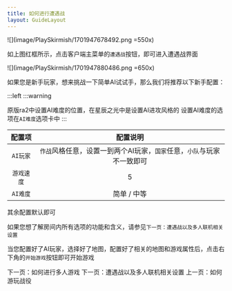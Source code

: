 ```yaml
---
title: 如何进行遭遇战
layout: GuideLayout
---
```


![](image/PlaySkirmish/1701947678492.png =550x)

如上图红框所示，点击客户端主菜单的`遭遇战`按钮，即可进入遭遇战界面

![](image/PlaySkirmish/1701947880486.png =650x)

如果您是新手玩家，想来挑战一下简单AI试试手，那么我们将推荐以下新手配置：

:::left
:::warning

<!-- TODO: 改用GFM语法 -->

原版ra2中设置AI难度的位置，在星辰之光中是设置AI进攻风格的
设置AI难度的选项在`AI难度`选项卡中
:::

|   配置项   |                                配置说明                                |
| :--------: | :--------------------------------------------------------------------: |
|  `AI玩家`  | `作战`风格任意，设置一到两个AI玩家，`国家`任意，`小队`与玩家不一致即可 |
| `游戏速度` |                                   5                                    |
|  `AI难度`  |                              简单 / 中等                               |

其余配置默认即可

如果您想了解房间内所有选项的功能和含义，请参见`下一页：遭遇战以及多人联机相关设置`

当您配置好了AI玩家，选择好了地图，配置好了相关的地图和游戏属性后，点击右下角的`开始游戏`按钮即可开始游戏

<GuideButton to="/FAQ/QuickStart/PlayOnline">下一页：如何进行多人游戏</GuideButton>
<GuideButton to="/FAQ/QuickStart/BattleSetting">下一页：遭遇战以及多人联机相关设置</GuideButton>
<GuideButton to="/FAQ/QuickStart/PlayMission">上一页：如何游玩战役</GuideButton>
